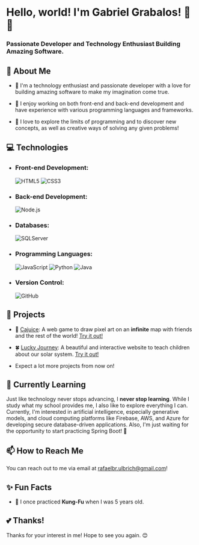 # Hello, world! I'm Gabriel Grabalos! 👋😉
### Passionate Developer and Technology Enthusiast Building Amazing Software.

## 🚀 About Me

- 🌈 I'm a technology enthusiast and passionate developer with a love for building amazing software to make my imagination come true.<br>

- 🔗 I enjoy working on both front-end and back-end development and have experience with various programming languages and frameworks.<br>

- 🤯 I love to explore the limits of programming and to discover new concepts, as well as creative ways of solving any given problems!

## 💻 Technologies

- ### Front-end Development: <br>
  ![HTML5](https://img.shields.io/badge/HTML5-E34F26?style=for-the-badge&logo=html5&logoColor=white)
  ![CSS3](https://img.shields.io/badge/CSS3-1572B6?style=for-the-badge&logo=css3&logoColor=white)
  
- ### Back-end Development: <br>
  ![Node.js](https://img.shields.io/badge/Node.js-339933?style=for-the-badge&logo=node.js&logoColor=white)


- ### Databases: <br>
  
  ![SQLServer](https://img.shields.io/badge/Microsoft_SQL_Server-CC2927?style=for-the-badge&logo=microsoft-sql-server&logoColor=white)

- ### Programming Languages: <br>
  ![JavaScript](https://img.shields.io/badge/JavaScript-F7DF1E?style=for-the-badge&logo=javascript&logoColor=black)
  ![Python](https://img.shields.io/badge/Python-3776AB?style=for-the-badge&logo=python&logoColor=white)
  ![Java](https://img.shields.io/badge/Java-007396?style=for-the-badge&logo=java&logoColor=white)
 

- ### Version Control: <br>
  ![GitHub](https://img.shields.io/badge/GitHub-181717?style=for-the-badge&logo=github&logoColor=white)

## 🔭 Projects

- 🥭 [Cajuice](https://github.com/JoaoCussolim/Cajuice): A web game to draw pixel art on an **infinite** map with friends and the rest of the world! [Try it out!](https://cajuice.netlify.app/)
- 🍀 [Lucky Journey](https://github.com/GabrielGrabalos/Solar-System-Website): A beautiful and interactive website to teach children about our solar system. [Try it out!](https://solartorio.web.app)


- Expect a lot more projects from now on!

## 🌱 Currently Learning

Just like technology never stops advancing, I **never stop learning**. While I study what my school provides me, I also like to explore everything I can. Currently, I'm interested in artificial intelligence, especially generative models, and cloud computing platforms like Firebase, AWS, and Azure for developing secure database-driven applications. Also, I'm just waiting for the opportunity to start practicing Spring Boot! 🍃

## 📫 How to Reach Me

You can reach out to me via email at [rafaelbr.ulbrich@gmail.com](mailto:rafaelbr.ulbrich@gmail.com)!

## ✨ Fun Facts

- 🥷 I once practiced **Kung-Fu** when I was 5 years old.

## 💕 Thanks!

Thanks for your interest in me!
Hope to see you again. 😊
